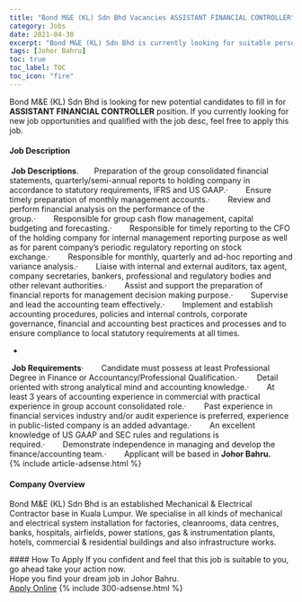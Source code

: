 ```yaml
---
title: "Bond M&E (KL) Sdn Bhd Vacancies ASSISTANT FINANCIAL CONTROLLER" 
category: Jobs 
date: 2021-04-30 
excerpt: "Bond M&E (KL) Sdn Bhd is currently looking for suitable person to fill in the ASSISTANT FINANCIAL CONTROLLER which based in Johor Bahru" 
tags: [Johor Bahru] 
toc: true 
toc_label: TOC 
toc_icon: "fire" 
--- 
```


<p>Bond M&E (KL) Sdn Bhd is looking for new potential candidates to fill in for <b>ASSISTANT FINANCIAL CONTROLLER</b> position. If you currently looking for new job opportunities and qualified with the job desc, feel free to apply this job.
</p><div><div><h4>Job Description</h4></div><div><div><span><div><div><strong>&#160;</strong><strong>Job Descriptions</strong>.&#160;&#160;&#160;&#160; &#160;&#160;Preparation of the group consolidated financial statements, quarterly/semi-annual reports to holding company in accordance to statutory requirements, IFRS and US GAAP.&#183;&#160;&#160;&#160;&#160;&#160;&#160;&#160;&#160;Ensure timely preparation of monthly management accounts.&#183;&#160;&#160;&#160;&#160;&#160;&#160;&#160;&#160;Review and perform financial analysis on the performance of the group.&#183;&#160;&#160;&#160;&#160;&#160;&#160;&#160;&#160;Responsible for group cash flow management, capital budgeting and forecasting.&#183;&#160;&#160;&#160;&#160;&#160;&#160;&#160;&#160;Responsible for timely reporting to the CFO of the holding company for internal management reporting purpose as well as for parent company&#8217;s periodic regulatory reporting on stock exchange.&#183;&#160;&#160;&#160;&#160;&#160;&#160;&#160;&#160;Responsible for monthly, quarterly and ad-hoc reporting and variance analysis.&#183;&#160;&#160;&#160;&#160;&#160;&#160;&#160;&#160;Liaise with internal and external auditors, tax agent, company secretaries, bankers, professional and regulatory bodies and other relevant authorities.&#183;&#160;&#160;&#160;&#160;&#160;&#160;&#160;&#160;Assist and support the preparation of financial reports for management decision making purpose.&#183;&#160;&#160;&#160;&#160;&#160;&#160;&#160;&#160;Supervise and lead the accounting team effectively.&#183;&#160;&#160;&#160;&#160;&#160;&#160;&#160;&#160;Implement and establish accounting procedures, policies and internal controls, corporate governance, financial and accounting best practices and processes and to ensure compliance to local statutory requirements at all times.<ul><li>&#160;</li></ul>&#160;<strong>Job Requirements</strong>&#183;&#160;&#160;&#160;&#160;&#160;&#160;&#160;&#160;Candidate must possess at least Professional Degree in Finance or Accountancy/Professional Qualification.&#183;&#160;&#160;&#160;&#160;&#160;&#160;&#160;&#160;Detail oriented with strong analytical mind and accounting knowledge.&#183;&#160;&#160;&#160;&#160;&#160;&#160;&#160;&#160;At least 3 years of accounting experience in commercial with practical experience in group account consolidated role.&#183;&#160;&#160;&#160;&#160;&#160;&#160;&#160;&#160;Past experience in financial services industry and/or audit experience is preferred, experience in public-listed company is an added advantage.&#183;&#160;&#160;&#160;&#160;&#160;&#160;&#160;&#160;An excellent knowledge of US GAAP and SEC rules and regulations is required.&#183;&#160;&#160;&#160;&#160;&#160;&#160;&#160;&#160;Demonstrate independence in managing and develop the finance/accounting team.&#183;&#160;&#160;&#160;&#160;&#160;&#160;&#160;&#160;Applicant will be based in <strong>Johor Bahru.</strong><strong>&#160;</strong></div></div></span></div></div></div> 
{% include article-adsense.html %} 
<div><div><h4>Company Overview</h4></div><div><div><span><div><p>Bond M&amp;E (KL) Sdn Bhd is an established Mechanical &amp; Electrical Contractor base in Kuala Lumpur. We specialise in all kinds of mechanical and electrical system installation for factories, cleanrooms, data centres, banks, hospitals, airfields, power stations, gas &amp; instrumentation plants, hotels, commercial &amp; residential buildings and also infrastructure works.</p></div></span></div></div></div> 
#### How To Apply 
If you confident and feel that this job is suitable to you, go ahead take your action now. <br/> 
Hope you find your dream job in Johor Bahru. <br/> 
<a href="https://www.jobstreet.com.my/en/job/assistant-financial-controller-4539455?jobId=jobstreet-my-job-4539455&" class="btn btn--info" target="_blank" rel="nofollow noopenner">Apply Online</a> 
{% include 300-adsense.html %} 